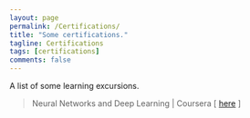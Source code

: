 ```yaml
---
layout: page
permalink: /Certifications/
title: "Some certifications."
tagline: Certifications
tags: [certifications]
comments: false
---
```


A list of some learning excursions.

  <blockquote>
  <p>Neural Networks and Deep Learning | Coursera [
 <a href="https://www.coursera.org/account/accomplishments/verify/Z3NCN6XR3VKA" target="_blank">here</a > ]</p>    
</blockquote>
